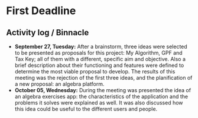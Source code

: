 # First Deadline
## Activity log / Binnacle

* **September 27, Tuesday:** After a brainstorm, three ideas were selected to be presented as proposals for this project: My Algorithm, GPF and Tax Key; all of them with a different, specific aim and objective. Also a brief description about their functioning and features were defined to determine the most viable proposal to develop. The results of this meeting was the rejection of the first three ideas, and the planification of a new proposal: an algebra platform.
* **October 05, Wednesday:** During the meeting was presented the idea of an algebra exercises app: the characteristics of the application and the problems it solves were explained as well. It was also discussed how this idea could be useful to the different users and people.
